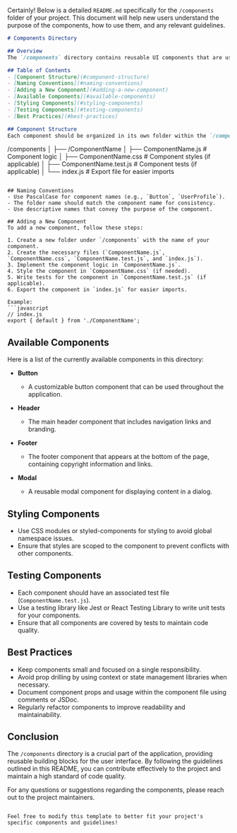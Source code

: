 Certainly! Below is a detailed `README.md` specifically for the `/components` folder of your project. This document will help new users understand the purpose of the components, how to use them, and any relevant guidelines.

```markdown
# Components Directory

## Overview
The `/components` directory contains reusable UI components that are used throughout the application. Each component is designed to be modular, encapsulated, and easily maintainable. This structure promotes reusability and helps maintain a clean codebase.

## Table of Contents
- [Component Structure](#component-structure)
- [Naming Conventions](#naming-conventions)
- [Adding a New Component](#adding-a-new-component)
- [Available Components](#available-components)
- [Styling Components](#styling-components)
- [Testing Components](#testing-components)
- [Best Practices](#best-practices)

## Component Structure
Each component should be organized in its own folder within the `/components` directory. The folder structure for each component should look like this:

```
/components
│
├── /ComponentName
│   ├── ComponentName.js       # Component logic
│   ├── ComponentName.css      # Component styles (if applicable)
│   ├── ComponentName.test.js   # Component tests (if applicable)
│   └── index.js               # Export file for easier imports
```

## Naming Conventions
- Use PascalCase for component names (e.g., `Button`, `UserProfile`).
- The folder name should match the component name for consistency.
- Use descriptive names that convey the purpose of the component.

## Adding a New Component
To add a new component, follow these steps:

1. Create a new folder under `/components` with the name of your component.
2. Create the necessary files (`ComponentName.js`, `ComponentName.css`, `ComponentName.test.js`, and `index.js`).
3. Implement the component logic in `ComponentName.js`.
4. Style the component in `ComponentName.css` (if needed).
5. Write tests for the component in `ComponentName.test.js` (if applicable).
6. Export the component in `index.js` for easier imports.

Example:
```javascript
// index.js
export { default } from './ComponentName';
```

## Available Components
Here is a list of the currently available components in this directory:

- **Button**
  - A customizable button component that can be used throughout the application.
  
- **Header**
  - The main header component that includes navigation links and branding.

- **Footer**
  - The footer component that appears at the bottom of the page, containing copyright information and links.

- **Modal**
  - A reusable modal component for displaying content in a dialog.

## Styling Components
- Use CSS modules or styled-components for styling to avoid global namespace issues.
- Ensure that styles are scoped to the component to prevent conflicts with other components.

## Testing Components
- Each component should have an associated test file (`ComponentName.test.js`).
- Use a testing library like Jest or React Testing Library to write unit tests for your components.
- Ensure that all components are covered by tests to maintain code quality.

## Best Practices
- Keep components small and focused on a single responsibility.
- Avoid prop drilling by using context or state management libraries when necessary.
- Document component props and usage within the component file using comments or JSDoc.
- Regularly refactor components to improve readability and maintainability.

## Conclusion
The `/components` directory is a crucial part of the application, providing reusable building blocks for the user interface. By following the guidelines outlined in this README, you can contribute effectively to the project and maintain a high standard of code quality.

For any questions or suggestions regarding the components, please reach out to the project maintainers.
```

Feel free to modify this template to better fit your project's specific components and guidelines!